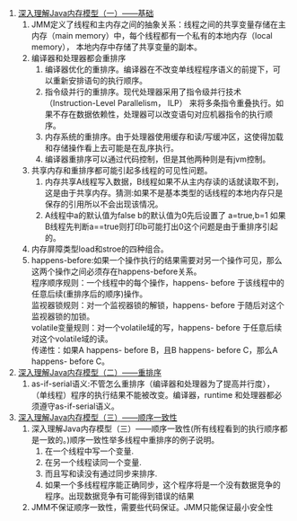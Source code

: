1. [深入理解Java内存模型（一）——基础](http://www.infoq.com/cn/articles/java-memory-model-1?utm_source=infoq&utm_campaign=user_page&utm_medium=link)      
    1. JMM定义了线程和主内存之间的抽象关系：线程之间的共享变量存储在主内存（main memory）中，每个线程都有一个私有的本地内存（local memory），
    本地内存中存储了共享变量的副本。       
    1. 编译器和处理器都会重排序
        1. 编译器优化的重排序。编译器在不改变单线程程序语义的前提下，可以重新安排语句的执行顺序。    
        1. 指令级并行的重排序。现代处理器采用了指令级并行技术（Instruction-Level Parallelism， ILP）
        来将多条指令重叠执行。如果不存在数据依赖性，处理器可以改变语句对应机器指令的执行顺序。   
        1. 内存系统的重排序。由于处理器使用缓存和读/写缓冲区，这使得加载和存储操作看上去可能是在乱序执行。    
        1. 编译器重排序可以通过代码控制，但是其他两种则是有jvm控制。     
    1. 共享内存和重排序都可能引起多线程的可见性问题。    
        1. 内存共享A线程写入数据，B线程如果不从主内存读的话就读取不到，这是由于共享内存。猜测:如果不是基本类型的话线程的本地内存只是保存的引用所以不会出现该情况。    
        1. A线程中a的默认值为false b的默认值为0先后设置了 a=true,b=1 如果B线程先判断a==true则打印b可能打出0这个问题是由于重排序引起的。    
    1. 内存屏障类型load和stroe的四种组合。     
    1. happens-before:如果一个操作执行的结果需要对另一个操作可见，那么这两个操作之间必须存在happens-before关系。    
        程序顺序规则：一个线程中的每个操作，happens- before 于该线程中的任意后续(重排序后的顺序)操作。    
        监视器锁规则：对一个监视器锁的解锁，happens- before 于随后对这个监视器锁的加锁。    
        volatile变量规则：对一个volatile域的写，happens- before 于任意后续对这个volatile域的读。     
        传递性：如果A happens- before B，且B happens- before C，那么A happens- before C。      
1. [深入理解Java内存模型（二）——重排序](http://www.infoq.com/cn/articles/java-memory-model-2?utm_source=infoq&utm_campaign=user_page&utm_medium=link)       
    1. as-if-serial语义:不管怎么重排序（编译器和处理器为了提高并行度），
    （单线程）程序的执行结果不能被改变。编译器，runtime 和处理器都必须遵守as-if-serial语义。     
1. [深入理解Java内存模型（三）——顺序一致性](http://www.infoq.com/cn/articles/java-memory-model-3?utm_source=infoq&utm_campaign=user_page&utm_medium=link)       
    1. 深入理解Java内存模型（三）——顺序一致性(所有线程看到的执行顺序都是一致的。)顺序一致性举多线程中重排序的例子说明。        
        1. 在一个线程中写一个变量.     
        1. 在另一个线程读同一个变量.      
        1. 而且写和读没有通过同步来排序.       
        1. 如果一个多线程程序能正确同步，这个程序将是一个没有数据竞争的程序。出现数据竞争有可能得到错误的结果    
    1. JMM不保证顺序一致性，需要些代码保证。JMM只能保证最小安全性      


